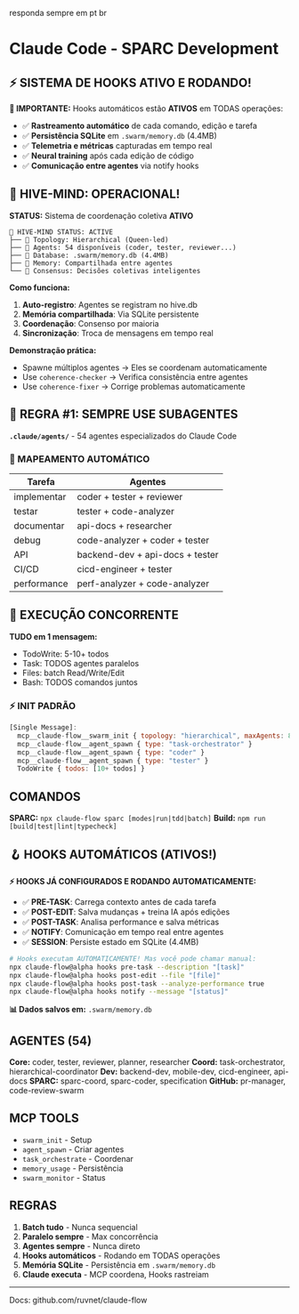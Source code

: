 responda sempre em pt br
# Claude Code - SPARC Development

## ⚡ SISTEMA DE HOOKS ATIVO E RODANDO!

**🔴 IMPORTANTE:** Hooks automáticos estão **ATIVOS** em TODAS operações:
- ✅ **Rastreamento automático** de cada comando, edição e tarefa
- ✅ **Persistência SQLite** em `.swarm/memory.db` (4.4MB)
- ✅ **Telemetria e métricas** capturadas em tempo real
- ✅ **Neural training** após cada edição de código
- ✅ **Comunicação entre agentes** via notify hooks

## 🐝 HIVE-MIND: OPERACIONAL!

**STATUS:** Sistema de coordenação coletiva **ATIVO**
```
🐝 HIVE-MIND STATUS: ACTIVE
├── 👑 Topology: Hierarchical (Queen-led)
├── 🤖 Agents: 54 disponíveis (coder, tester, reviewer...)
├── 💾 Database: .swarm/memory.db (4.4MB)
├── 🧠 Memory: Compartilhada entre agentes
└── 🔄 Consensus: Decisões coletivas inteligentes
```

**Como funciona:**
1. **Auto-registro**: Agentes se registram no hive.db
2. **Memória compartilhada**: Via SQLite persistente
3. **Coordenação**: Consenso por maioria
4. **Sincronização**: Troca de mensagens em tempo real

**Demonstração prática:**
- Spawne múltiplos agentes → Eles se coordenam automaticamente
- Use `coherence-checker` → Verifica consistência entre agentes
- Use `coherence-fixer` → Corrige problemas automaticamente

## 🤖 REGRA #1: SEMPRE USE SUBAGENTES

**`.claude/agents/`** - 54 agentes especializados do Claude Code

### 🎯 MAPEAMENTO AUTOMÁTICO

| Tarefa | Agentes |
|--------|---------|
| implementar | coder + tester + reviewer |
| testar | tester + code-analyzer |
| documentar | api-docs + researcher |
| debug | code-analyzer + coder + tester |
| API | backend-dev + api-docs + tester |
| CI/CD | cicd-engineer + tester |
| performance | perf-analyzer + code-analyzer |

## 🚨 EXECUÇÃO CONCORRENTE

**TUDO em 1 mensagem:**
- TodoWrite: 5-10+ todos
- Task: TODOS agentes paralelos
- Files: batch Read/Write/Edit
- Bash: TODOS comandos juntos

### ⚡ INIT PADRÃO

```javascript
[Single Message]:
  mcp__claude-flow__swarm_init { topology: "hierarchical", maxAgents: 8 }
  mcp__claude-flow__agent_spawn { type: "task-orchestrator" }
  mcp__claude-flow__agent_spawn { type: "coder" }
  mcp__claude-flow__agent_spawn { type: "tester" }
  TodoWrite { todos: [10+ todos] }
```

## COMANDOS

**SPARC:** `npx claude-flow sparc [modes|run|tdd|batch]`
**Build:** `npm run [build|test|lint|typecheck]`

## 🪝 HOOKS AUTOMÁTICOS (ATIVOS!)

**⚡ HOOKS JÁ CONFIGURADOS E RODANDO AUTOMATICAMENTE:**
- ✅ **PRE-TASK**: Carrega contexto antes de cada tarefa
- ✅ **POST-EDIT**: Salva mudanças + treina IA após edições
- ✅ **POST-TASK**: Analisa performance e salva métricas
- ✅ **NOTIFY**: Comunicação em tempo real entre agentes
- ✅ **SESSION**: Persiste estado em SQLite (4.4MB)

```bash
# Hooks executam AUTOMATICAMENTE! Mas você pode chamar manual:
npx claude-flow@alpha hooks pre-task --description "[task]"
npx claude-flow@alpha hooks post-edit --file "[file]"
npx claude-flow@alpha hooks post-task --analyze-performance true
npx claude-flow@alpha hooks notify --message "[status]"
```

**📊 Dados salvos em:** `.swarm/memory.db`

## AGENTES (54)

**Core:** coder, tester, reviewer, planner, researcher
**Coord:** task-orchestrator, hierarchical-coordinator
**Dev:** backend-dev, mobile-dev, cicd-engineer, api-docs
**SPARC:** sparc-coord, sparc-coder, specification
**GitHub:** pr-manager, code-review-swarm

## MCP TOOLS

- `swarm_init` - Setup
- `agent_spawn` - Criar agentes
- `task_orchestrate` - Coordenar
- `memory_usage` - Persistência
- `swarm_monitor` - Status

## REGRAS

1. **Batch tudo** - Nunca sequencial
2. **Paralelo sempre** - Max concorrência
3. **Agentes sempre** - Nunca direto
4. **Hooks automáticos** - Rodando em TODAS operações
5. **Memória SQLite** - Persistência em `.swarm/memory.db`
6. **Claude executa** - MCP coordena, Hooks rastreiam

---
Docs: github.com/ruvnet/claude-flow